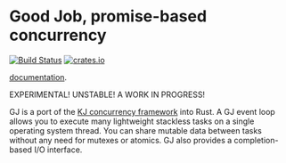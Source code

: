 # Good Job, promise-based concurrency

[![Build Status](https://travis-ci.org/dwrensha/gj.svg?branch=master)](https://travis-ci.org/dwrensha/gj)
[![crates.io](http://meritbadge.herokuapp.com/capnp)](https://crates.io/crates/gj)

[documentation](http://docs.capnproto-rust.org/gj/index.html).

EXPERIMENTAL! UNSTABLE! A WORK IN PROGRESS!

GJ is a port of the
[KJ concurrency framework](https://capnproto.org/cxxrpc.html#kj-concurrency-framework)
into Rust.
A GJ event loop allows you to execute many lightweight stackless tasks on a single operating system thread.
You can share mutable data between tasks without any need for mutexes or atomics.
GJ also provides a completion-based I/O interface.



